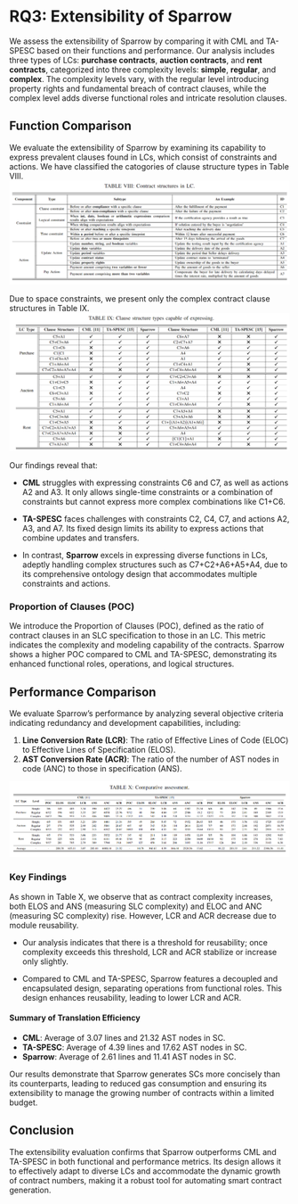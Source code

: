 # RQ3: Extensibility of Sparrow
We assess the extensibility of Sparrow by comparing it with CML and TA-SPESC based on their functions and performance. Our analysis includes three types of LCs: **purchase contracts**, **auction contracts**, and **rent contracts**, categorized into three complexity levels: **simple**, **regular**, and **complex**. The complexity levels vary, with the regular level introducing property rights and fundamental breach of contract clauses, while the complex level adds diverse functional roles and intricate resolution clauses.

## Function Comparison

We evaluate the extensibility of Sparrow by examining its capability to express prevalent clauses found in LCs, which consist of constraints and actions. 
We have classified the catogories of clause structure types in Table VIII.
![Clause_structure_types](../picture/tableVIII.png)


Due to space constraints, we present only the complex contract clause structures in Table IX.
![Clause_structure_types](../picture/tableIX.png)

Our findings reveal that:

- **CML** struggles with expressing constraints C6 and C7, as well as actions A2 and A3. It only allows single-time constraints or a combination of constraints but cannot express more complex combinations like C1+C6.
  
- **TA-SPESC** faces challenges with constraints C2, C4, C7, and actions A2, A3, and A7. Its fixed design limits its ability to express actions that combine updates and transfers.
  
- In contrast, **Sparrow** excels in expressing diverse functions in LCs, adeptly handling complex structures such as C7+C2+A6+A5+A4, due to its comprehensive ontology design that accommodates multiple constraints and actions.

### Proportion of Clauses (POC)
We introduce the Proportion of Clauses (POC), defined as the ratio of contract clauses in an SLC specification to those in an LC. This metric indicates the complexity and modeling capability of the contracts. Sparrow shows a higher POC compared to CML and TA-SPESC, demonstrating its enhanced functional roles, operations, and logical structures.

## Performance Comparison

We evaluate Sparrow’s performance by analyzing several objective criteria indicating redundancy and development capabilities, including:

1. **Line Conversion Rate (LCR)**: The ratio of Effective Lines of Code (ELOC) to Effective Lines of Specification (ELOS).
2. **AST Conversion Rate (ACR)**: The ratio of the number of AST nodes in code (ANC) to those in specification (ANS).

![Clause_structure_types](../picture/tableX.png)

### Key Findings
As shown in Table X, we observe that as contract complexity increases, both ELOS and ANS (measuring SLC complexity) and ELOC and ANC (measuring SC complexity) rise. However, LCR and ACR decrease due to module reusability. 

- Our analysis indicates that there is a threshold for reusability; once complexity exceeds this threshold, LCR and ACR stabilize or increase only slightly.
  
- Compared to CML and TA-SPESC, Sparrow features a decoupled and encapsulated design, separating operations from functional roles. This design enhances reusability, leading to lower LCR and ACR.

#### Summary of Translation Efficiency
- **CML**: Average of 3.07 lines and 21.32 AST nodes in SC.
- **TA-SPESC**: Average of 4.39 lines and 17.62 AST nodes in SC.
- **Sparrow**: Average of 2.61 lines and 11.41 AST nodes in SC.

Our results demonstrate that Sparrow generates SCs more concisely than its counterparts, leading to reduced gas consumption and ensuring its extensibility to manage the growing number of contracts within a limited budget.

## Conclusion
The extensibility evaluation confirms that Sparrow outperforms CML and TA-SPESC in both functional and performance metrics. Its design allows it to effectively adapt to diverse LCs and accommodate the dynamic growth of contract numbers, making it a robust tool for automating smart contract generation.

